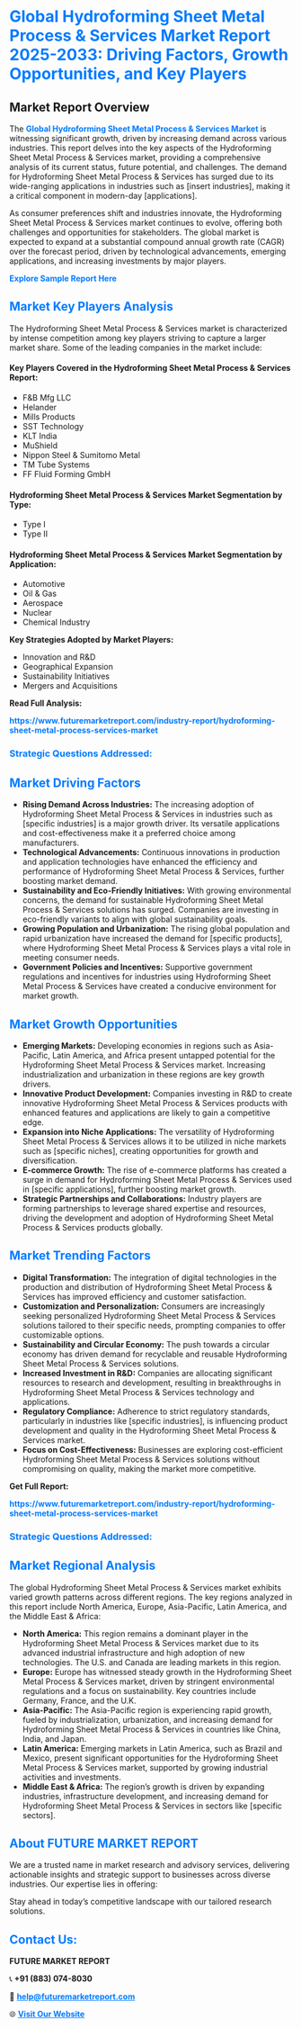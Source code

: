 <h1 style="color: #007BFF;">Global Hydroforming Sheet Metal Process & Services Market Report 2025-2033: Driving Factors, Growth Opportunities, and Key Players</h1>

<section id="overview">
<h2>Market Report Overview</h2>
<p>The <a href="https://www.futuremarketreport.com/industry-report/hydroforming-sheet-metal-process-services-market" style="color: #007BFF; text-decoration: none;"><strong>Global Hydroforming Sheet Metal Process & Services Market</strong></a> is witnessing significant growth, driven by increasing demand across various industries. This report delves into the key aspects of the Hydroforming Sheet Metal Process & Services market, providing a comprehensive analysis of its current status, future potential, and challenges. The demand for Hydroforming Sheet Metal Process & Services has surged due to its wide-ranging applications in industries such as [insert industries], making it a critical component in modern-day [applications].</p>
<p>As consumer preferences shift and industries innovate, the Hydroforming Sheet Metal Process & Services market continues to evolve, offering both challenges and opportunities for stakeholders. The global market is expected to expand at a substantial compound annual growth rate (CAGR) over the forecast period, driven by technological advancements, emerging applications, and increasing investments by major players.</p>
</section>

<section id="overview">
<p><a href="https://www.futuremarketreport.com/request-sample/reportId=91905" style="color: #007BFF; text-decoration: none;"><strong>Explore Sample Report Here</strong></a></p>
</section>

<section id="key-players">
<h2 style="color: #007BFF;">Market Key Players Analysis</h2>
<p>The Hydroforming Sheet Metal Process & Services market is characterized by intense competition among key players striving to capture a larger market share. Some of the leading companies in the market include:</p>
<h4>Key Players Covered in the Hydroforming Sheet Metal Process & Services Report:</h4>
<ul><li>F&amp;B Mfg LLC</li><li>Helander</li><li>Mills Products</li><li>SST Technology</li><li>KLT India</li><li>MuShield</li><li>Nippon Steel &amp; Sumitomo Metal</li><li>TM Tube Systems</li><li>FF Fluid Forming GmbH</li></ul>
<h4>Hydroforming Sheet Metal Process & Services Market Segmentation by Type:</h4>
<ul><li>Type I</li><li>Type II</li></ul>

<h4>Hydroforming Sheet Metal Process & Services Market Segmentation by Application:</h4>
<ul><li>Automotive</li><li>Oil &amp; Gas</li><li>Aerospace</li><li>Nuclear</li><li>Chemical Industry</li></ul>
<p><strong>Key Strategies Adopted by Market Players:</strong></p>
<ul>
<li>Innovation and R&D</li>
<li>Geographical Expansion</li>
<li>Sustainability Initiatives</li>
<li>Mergers and Acquisitions</li>
</ul>
</section>

<section>
<p><strong>Read Full Analysis: </strong></p><a href="https://www.futuremarketreport.com/industry-report/hydroforming-sheet-metal-process-services-market" style="color: #007BFF; text-decoration: none;"><strong>https://www.futuremarketreport.com/industry-report/hydroforming-sheet-metal-process-services-market</strong></a>
<h3 style="color: #007BFF;">Strategic Questions Addressed:</h3>
</section>

<section id="driving-factors">
<h2 style="color: #007BFF;">Market Driving Factors</h2>
<ul>
<li><strong>Rising Demand Across Industries:</strong> The increasing adoption of Hydroforming Sheet Metal Process & Services in industries such as [specific industries] is a major growth driver. Its versatile applications and cost-effectiveness make it a preferred choice among manufacturers.</li>
<li><strong>Technological Advancements:</strong> Continuous innovations in production and application technologies have enhanced the efficiency and performance of Hydroforming Sheet Metal Process & Services, further boosting market demand.</li>
<li><strong>Sustainability and Eco-Friendly Initiatives:</strong> With growing environmental concerns, the demand for sustainable Hydroforming Sheet Metal Process & Services solutions has surged. Companies are investing in eco-friendly variants to align with global sustainability goals.</li>
<li><strong>Growing Population and Urbanization:</strong> The rising global population and rapid urbanization have increased the demand for [specific products], where Hydroforming Sheet Metal Process & Services plays a vital role in meeting consumer needs.</li>
<li><strong>Government Policies and Incentives:</strong> Supportive government regulations and incentives for industries using Hydroforming Sheet Metal Process & Services have created a conducive environment for market growth.</li>
</ul>
</section>

<section id="growth-opportunities">
<h2 style="color: #007BFF;">Market Growth Opportunities</h2>
<ul>
<li><strong>Emerging Markets:</strong> Developing economies in regions such as Asia-Pacific, Latin America, and Africa present untapped potential for the Hydroforming Sheet Metal Process & Services market. Increasing industrialization and urbanization in these regions are key growth drivers.</li>
<li><strong>Innovative Product Development:</strong> Companies investing in R&D to create innovative Hydroforming Sheet Metal Process & Services products with enhanced features and applications are likely to gain a competitive edge.</li>
<li><strong>Expansion into Niche Applications:</strong> The versatility of Hydroforming Sheet Metal Process & Services allows it to be utilized in niche markets such as [specific niches], creating opportunities for growth and diversification.</li>
<li><strong>E-commerce Growth:</strong> The rise of e-commerce platforms has created a surge in demand for Hydroforming Sheet Metal Process & Services used in [specific applications], further boosting market growth.</li>
<li><strong>Strategic Partnerships and Collaborations:</strong> Industry players are forming partnerships to leverage shared expertise and resources, driving the development and adoption of Hydroforming Sheet Metal Process & Services products globally.</li>
</ul>
</section>

<section id="trending-factors">
<h2 style="color: #007BFF;">Market Trending Factors</h2>
<ul>
<li><strong>Digital Transformation:</strong> The integration of digital technologies in the production and distribution of Hydroforming Sheet Metal Process & Services has improved efficiency and customer satisfaction.</li>
<li><strong>Customization and Personalization:</strong> Consumers are increasingly seeking personalized Hydroforming Sheet Metal Process & Services solutions tailored to their specific needs, prompting companies to offer customizable options.</li>
<li><strong>Sustainability and Circular Economy:</strong> The push towards a circular economy has driven demand for recyclable and reusable Hydroforming Sheet Metal Process & Services solutions.</li>
<li><strong>Increased Investment in R&D:</strong> Companies are allocating significant resources to research and development, resulting in breakthroughs in Hydroforming Sheet Metal Process & Services technology and applications.</li>
<li><strong>Regulatory Compliance:</strong> Adherence to strict regulatory standards, particularly in industries like [specific industries], is influencing product development and quality in the Hydroforming Sheet Metal Process & Services market.</li>
<li><strong>Focus on Cost-Effectiveness:</strong> Businesses are exploring cost-efficient Hydroforming Sheet Metal Process & Services solutions without compromising on quality, making the market more competitive.</li>
</ul>
</section>

<section>
<p><strong>Get Full Report: </strong></p><a href="https://www.futuremarketreport.com/industry-report/hydroforming-sheet-metal-process-services-market" style="color: #007BFF; text-decoration: none;"><strong>https://www.futuremarketreport.com/industry-report/hydroforming-sheet-metal-process-services-market</strong></a>
<h3 style="color: #007BFF;">Strategic Questions Addressed:</h3>
</section>


<section id="regional-analysis">
<h2 style="color: #007BFF;">Market Regional Analysis</h2>
<p>The global Hydroforming Sheet Metal Process & Services market exhibits varied growth patterns across different regions. The key regions analyzed in this report include North America, Europe, Asia-Pacific, Latin America, and the Middle East & Africa:</p>
<ul>
<li><strong>North America:</strong> This region remains a dominant player in the Hydroforming Sheet Metal Process & Services market due to its advanced industrial infrastructure and high adoption of new technologies. The U.S. and Canada are leading markets in this region.</li>
<li><strong>Europe:</strong> Europe has witnessed steady growth in the Hydroforming Sheet Metal Process & Services market, driven by stringent environmental regulations and a focus on sustainability. Key countries include Germany, France, and the U.K.</li>
<li><strong>Asia-Pacific:</strong> The Asia-Pacific region is experiencing rapid growth, fueled by industrialization, urbanization, and increasing demand for Hydroforming Sheet Metal Process & Services in countries like China, India, and Japan.</li>
<li><strong>Latin America:</strong> Emerging markets in Latin America, such as Brazil and Mexico, present significant opportunities for the Hydroforming Sheet Metal Process & Services market, supported by growing industrial activities and investments.</li>
<li><strong>Middle East & Africa:</strong> The region’s growth is driven by expanding industries, infrastructure development, and increasing demand for Hydroforming Sheet Metal Process & Services in sectors like [specific sectors].</li>
</ul>
</section>

<footer>
<h2 style="color: #007BFF;">About FUTURE MARKET REPORT</h2>
<p>We are a trusted name in market research and advisory services, delivering actionable insights and strategic support to businesses across diverse industries. Our expertise lies in offering:</p>

<p>Stay ahead in today’s competitive landscape with our tailored research solutions.</p>

<h2 style="color: #007BFF;">Contact Us:</h2>
<p><strong>FUTURE MARKET REPORT</strong></p>
<p>📞 <strong>+91 (883) 074-8030</strong></p>
<p>📧 <strong><a href="mailto:help@futuremarketreport.com" style="color: #007BFF;">help@futuremarketreport.com</a></strong></p>
<p>🌐 <strong><a href="https://www.futuremarketreport.com/" style="color: #007BFF;">Visit Our Website</a></strong></p>
</footer>